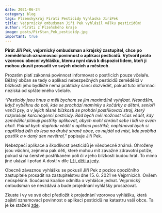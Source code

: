 ```yaml
---
date: 2021-06-24
category: blog
tags: Plzenskykraj Pirati Pesticidy Vyhlaska JiriPek
title: Vejprnický ombudsman Jiří Pek vyhlásil válku pesticidům!
author: Piráti z Plzeňského kraje
image: posts/PirStan_Pek_pesticidy.jpg
important: true
---
```


**Pirát Jiří Pek, vejprnický ombudsman a krajský zastupitel, chce po zemědělcích oznamovací povinnost o aplikaci pesticidů. Vytvořil proto vzorovou obecní vyhlášku, kterou nyní dává k dispozici lidem, kteří ji mohou zkusit prosadit ve svých obcích a městech.**

Prozatím platí zákonná povinnost informovat o postřicích pouze včelaře. Běžný občan se tedy o aplikaci nebezpečných pesticidů zemědělci v blízkosti jeho bydliště nemá prakticky šanci dozvědět, pokud tuto informaci nezíská od spřáteleného včelaře.

*“Pesticidy jsou hnus a měli bychom se jim maximálně vyhýbat. Nesnáším, když vyběhnu do polí, kde se prochází maminky s kočárky a dětmi, senioři venčí psy, a v jejich těsné blízkosti se prohání postřikovací stroj, který rozprašuje karcinogenní pesticidy. Rád bych měl možnost včas vědět, kdy zemědělci plánují postřiky aplikovat, abych mohl chránit sebe i lidi ve svém okolí. Pokud bych dopředu věděl o aplikaci postřiků, naplánoval bych si například běh do lesa na druhé straně obce, co nejdál od míst, kde probíhá postřik a v daný den nevětral,”* popisuje Jiří Pek.

Nebezpečí aplikace a škodlivost pesticidů je všeobecně známá. Ohroženy jsou všichni, zejména pak děti, které mohou mít závažné zdravotní potíže, pokud si na čerstvě postříkaném poli či v jeho blízkosti budou hrát. To mimo jiné ukázal i pořad A dost! v díle [Lži, děti a jedy](https://www.stream.cz/adost/lzi-deti-a-jedy-utajene-postriky-na-polich-v-cesku-201672).

Obecně závaznou vyhlášku se pokusil Jiří Pek z pozice opozičního zastupitele prosadit na zastupitelstvu dne 15. 6. 2021 ve Vejprnicích. Ovšem neúspěšně. Současná koalice odmítla o vyhlášce jednat. Vejprnický ombudsman se nevzdává a bude projednání vyhlášky prosazovat.

Zkuste i vy ve své obci předložit k projednání vzorovou vyhlášku, která zajistí oznamovací povinnost o aplikaci pesticidů na katastru vaší obce. Ta je ke stažení [zde](https://drive.google.com/file/d/1VFm-FTW9yARKm9N3fqCMS1SPZIOelqxc/view?usp=sharing).
